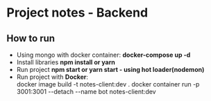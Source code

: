 # Project notes - Backend

## How to run
- Using mongo with docker container: **docker-compose up -d**
- Install libraries **npm install or yarn**
- Run project **npm start or yarn start - using hot loader(nodemon)**
- Run project with **Docker**:<br>
        docker image build -t notes-client:dev .
        docker container run -p 3001:3001 --detach --name bot notes-client:dev